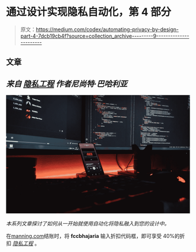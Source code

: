 # 通过设计实现隐私自动化，第 4 部分

> 原文：<https://medium.com/codex/automating-privacy-by-design-part-4-7dcb19cb4f?source=collection_archive---------9----------------------->

## 文章

## *来自* [*隐私工程*](https://www.manning.com/books/privacy-by-design?utm_source=medium&utm_medium=organic&utm_campaign=book_bhajaria_privacy_1_5_21) *作者尼尚特·巴哈利亚*

![](img/704f9d49f7a224e2f7292dbe58c762cd.png)

*本系列文章探讨了如何从一开始就使用自动化将隐私融入到您的设计中。*

在[manning.com](https://www.manning.com/?utm_source=medium&utm_medium=organic&utm_campaign=book_bhajaria_privacy_1_5_21)结账时，将 **fccbhajaria** 输入折扣代码框，即可享受 40%的折扣 [*隐私工程*](https://www.manning.com/books/privacy-by-design?utm_source=medium&utm_medium=organic&utm_campaign=book_bhajaria_privacy_1_5_21) 。